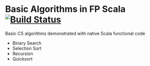 # Basic Algorithms in FP Scala [![Build Status](https://travis-ci.org/bigpas/basic_algorithms_fp_scala.svg?branch=master)](https://travis-ci.org/bigpas/basic_algorithms_fp_scala)

Basic CS algorithms demonstrated with native Scala functional code 

+ Binary Search
+ Selection Sort
+ Recursion
+ Quicksort
